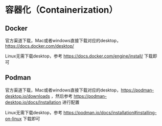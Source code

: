 # 容器化（Containerization）

## Docker

官方渠道下载，Mac或者windows直接下载对应的desktop，https://docs.docker.com/desktop/

Linux无需下载desktop，参考 https://docs.docker.com/engine/install/ 下载即可

## Podman

官方渠道下载，Mac或者windows直接下载对应的desktop，https://podman-desktop.io/downloads ，然后参考 https://podman-desktop.io/docs/Installation 进行配置

Linux无需下载desktop，参考 https://podman.io/docs/installation#installing-on-linux 下载即可

